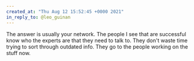 ```yaml
---
created_at: "Thu Aug 12 15:52:45 +0000 2021"
in_reply_to: @leo_guinan
---
```


The answer is usually your network. The people I see that are successful know who the experts are that they need to talk to. They don't waste time trying to sort through outdated info. They go to the people working on the stuff now.